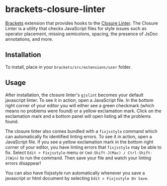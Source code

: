 brackets-closure-linter
=======================

[Brackets](http://brackets.io/) extension that provides hooks to the [Closure Linter](https://developers.google.com/closure/utilities/). The Closure Linter is a utility that checks JavaScript files for style issues such as operator placement, missing semicolons, spacing, the presence of JsDoc annotations, and more.

Installation
---
To install, place in your ```brackets/src/extensions/user``` folder.

Usage
---
After installation, the closure linter's `gjslint` becomes your default javascript linter. To see it in action, open a JavaScript file. In the bottom right corner of your editor you will either see a green checkmark (which means no problems were found) or a yellow exclamation mark. Click on the exclamation mark and a bottom panel will open listing all the problems found.

The closure linter also comes bundled with a `fixjsstyle` command which can automatically fix identified linting errors. To see it in action, open a JavaScript file. If you see a yellow exclamation mark in the bottom right corner of your editor, you have linting errors that `fixjsstyle` may be able to fix. Select  `Edit > Fixjsstyle` menu or `Cmd-Shift-J(Mac) / Ctrl-Shift-J(Win)` to run the command. Then save your file and watch your linting errors disappear!

You can also have fixjsstyle run automatically whenever you save a javascript or html document by selecting `Edit > Fixjsstyle On Save`.

